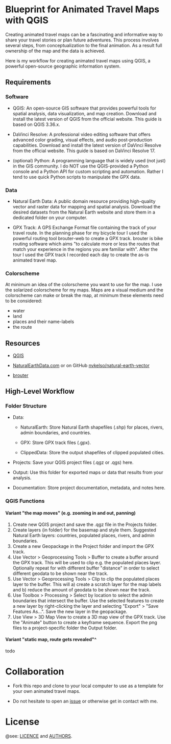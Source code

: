 # Blueprint for Animated Travel Maps with QGIS

Creating animated travel maps can be a fascinating and informative way to share your travel stories or plan future adventures. This process involves several steps, from conceptualization to the final animation. As a result full ownership of the map and the data is achieved.

Here is my workflow for creating animated travel maps using QGIS, a powerful open-source geographic information system.

## Requirements

### Software

- QGIS: An open-source GIS software that provides powerful tools for spatial analysis, data visualization, and map creation. Download and install the latest version of QGIS from the official website. This guide is based on QGIS 3.36.x.

- DaVinci Resolve: A professional video editing software that offers advanced color grading, visual effects, and audio post-production capabilities. Download and install the latest version of DaVinci Resolve from the official website. This guide is based on DaVinci Resolve 17.

- (optional) Python: A programming language that is widely used (not just) in the GIS community. I do NOT use the QGIS-provided a Python console and a Python API for custom scripting and automation. Rather I tend to use quick Python scripts to manipulate the GPX data.

### Data

- Natural Earth Data: A public domain resource providing high-quality vector and raster data for mapping and spatial analysis. Download the desired datasets from the Natural Earth website and store them in a dedicated folder on your computer.

- GPX Track: A GPS Exchange Format file containing the track of your travel route. In the planning phase for my bicycle tour I used the powerful routing tool brouter-web to create a GPX track. brouter is bike routing software which aims "to calculate more or less the routes that match your experience in the regions you are familiar with". After the tour I used the GPX track I recorded each day to create the as-is animated travel map.

### Colorscheme

At minimum an idea of the colorscheme you want to use for the map. I use the solarized colorscheme for my maps. Maps are a visual medium and the colorscheme can make or break the map, at minimum these elements need to be considered:

- water
- land
- places and their name-labels
- the route

## Resources

- [QGIS](https://qgis.org/en/site/)

- [NaturalEarthData.com](https://www.naturalearthdata.com/) or on GitHub [nvkelso/natural-earth-vector](https://github.com/nvkelso/natural-earth-vector)

- [brouter](https://brouter.de/brouter-web/)

## High-Level Workflow

### Folder Structure

- Data:

  - NaturalEarth: Store Natural Earth shapefiles (.shp) for places, rivers, admin boundaries, and countries.

  - GPX: Store GPX track files (.gpx).

  - ClippedData: Store the output shapefiles of clipped populated cities.

- Projects: Save your QGIS project files (.qgz or .qgs) here.

- Output: Use this folder for exported maps or data that results from your analysis.

- Documentation: Store project documentation, metadata, and notes here.

### QGIS Functions

#### Variant "the map moves" (e.g. zooming in and out, panning)

1. Create new QGIS project and save the .qgz file in the Projects folder.
1. Create layers (in folder) for the basemap and style them. Suggested Natural Earth layers: countries, populated places, rivers, and admin boundaries.
1. Create a new Geopackage in the Project folder and import the GPX track.
1. Use Vector > Geoprocessing Tools > Buffer to create a buffer around the GPX track. This will be used to clip e.g. the populated places layer. Optionally repeat for with different buffer "distance" in order to select different geodata to be shown near the track.
1. Use Vector > Geoprocessing Tools > Clip to clip the populated places layer to the buffer. This will a) create a scratch layer for the map labels and b) reduce the amount of geodata to be shown near the track.
1. Use Toolbox > Processing > Select by location to select the admin boundaries that intersect the buffer. Use the selected features to create a new layer by right-clicking the layer and selecting "Export" > "Save Features As...". Save the new layer in the geopackage.
1. Use View > 3D Map View to create a 3D map view of the GPX track. Use the "Animate" button to create a keyframe sequence. Export the png files to a project-specific folder the Output folder.

#### Variant "static map, route gets revealed"^

todo

# Collaboration

- Fork this repo and clone to your local computer to use as a template for your own animated travel maps.

- Do not hesitate to open an [issue](https://github.com/cprima/GIS-stuff/issues) or otherwise get in contact with me.

# License

@see: [LICENCE](LICENCE.md) and [AUTHORS](AUTHORS.md).
